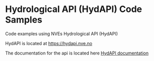# Hydrological API (HydAPI) Code Samples
Code examples using NVEs Hydrological API (HydAPI)

HydAPI is located at https://hydapi.nve.no

The documentation for the api is located here [HydAPI documentation](https://hydapi.nve.no/doc)
